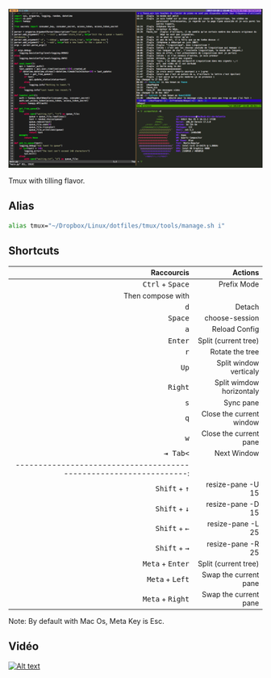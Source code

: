 ![Preview](capture.png)

Tmux with tilling flavor.

## Alias

```sh
alias tmux="~/Dropbox/Linux/dotfiles/tmux/tools/manage.sh i"
```

## Shortcuts

| Raccourcis                 | Actions                             |
| --------------------------:| -----------------------------------:|
| <kbd>Ctrl</kbd> +  <kbd>Space</kbd>   | Prefix Mode              |
| Then compose with                                                |
|                    <kbd>d</kbd>       | Detach                   |
|                    <kbd>Space</kbd>   | choose-session           |
|                    <kbd>a</kbd>       | Reload Config            |
|                    <kbd>Enter</kbd>   | Split (current tree)     |
|                    <kbd>r</kbd>       | Rotate the tree          |
|                    <kbd>Up</kbd>      | Split window verticaly   |
|                    <kbd>Right</kbd>   | Split wimdow horizontaly |
|                    <kbd>s</kbd>       | Sync pane                |
|                    <kbd>q</kbd>       | Close the current window |
|                    <kbd>w</kbd>       | Close the current pane   |
|                    <kbd>⇥ Tab<</kbd>  | Next Window              |
|-----------------------------------------------------------------:|
| <kbd>Shift</kbd> + <kbd>↑</kbd>       | resize-pane -U 15        |
| <kbd>Shift</kbd> + <kbd>↓</kbd>       | resize-pane -D 15        |
| <kbd>Shift</kbd> + <kbd>←</kbd>       | resize-pane -L 25        |
| <kbd>Shift</kbd> + <kbd>→</kbd>       | resize-pane -R 25        |
| <kbd>Meta</kbd>  + <kbd>Enter</kbd>   | Split (current tree)     |
| <kbd>Meta</kbd>  + <kbd>Left</kbd>    | Swap the current pane    |
| <kbd>Meta</kbd>  + <kbd>Right</kbd>   | Swap the current pane    |

Note: By default with Mac Os, Meta Key is Esc.

## Vidéo

[![Alt text](https://img.youtube.com/vi/nCUb_wJllS8/0.jpg)](https://www.youtube.com/watch?v=nCUb_wJllS8)
